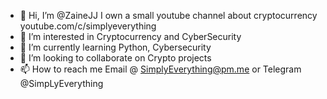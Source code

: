 - 👋 Hi, I’m @ZaineJJ I own a small youtube channel about cryptocurrency youtube.com/c/simplyeverything
- 👀 I’m interested in Cryptocurrency and CyberSecurity
- 🌱 I’m currently learning Python, Cybersecurity 
- 💞️ I’m looking to collaborate on Crypto projects 
- 📫 How to reach me Email @ SimplyEverything@pm.me or Telegram @SimpLyEverything

<!---
ZaineJJ/ZaineJJ is a ✨ special ✨ repository because its `README.md` (this file) appears on your GitHub profile.
You can click the Preview link to take a look at your changes.
--->
